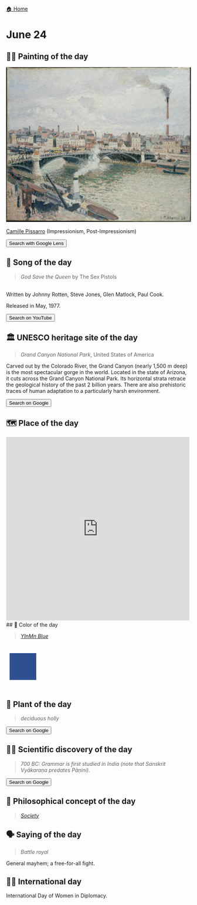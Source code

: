 
[🏠 Home](../../index.md)

# June 24

## 🧑‍🎨 Painting of the day

<img width="600" src="../img/Camille_Pissarro_1.jpg">

[Camille Pissarro](https://en.wikipedia.org/wiki/Camille_Pissarro) (Impressionism, Post-Impressionism)

<button class="btn btn-success"
onclick=" window.open('https://lens.google.com/uploadbyurl?url=https://iretes.github.io/one-a-day/data/img/Camille_Pissarro_1.jpg','_blank')">
Search with Google Lens
</button>

## 🎼 Song of the day

> *God Save the Queen*
by The Sex Pistols

<br />Written by Johnny Rotten, Steve Jones, Glen Matlock, Paul Cook.

Released in May, 1977.

<button class="btn btn-success"
onclick=" window.open('http://www.youtube.com/search?q=God Save the Queen by The Sex Pistols','_blank')">
Search on YouTube
</button>

## 🏛️ UNESCO heritage site of the day

> *Grand Canyon National Park*, United States of America

<p>Carved out by the Colorado River, the Grand Canyon (nearly 1,500 m deep) is the most spectacular gorge in the world. Located in the state of Arizona, it cuts across the Grand Canyon National Park. Its horizontal strata retrace the geological history of the past 2 billion years. There are also prehistoric traces of human adaptation to a particularly harsh environment.</p>

<button class="btn btn-success"
onclick=" window.open('http://www.google.com/search?q=Grand Canyon National Park','_blank')">
Search on Google
</button>

## 🗺️ Place of the day

<iframe
src="https://www.mapcrunch.com"
name="mapcrunch"
width="500"
height="500"
allowTransparency="true"
scrolling="no"
frameborder="0"
>
</iframe>
## 🎨 Color of the day

> *[YInMn Blue](https://en.wikipedia.org/wiki/YInMn_Blue)*

<div style="color:#2E5090; font-size: 100px;">&#9632;</div>

## 🌿 Plant of the day

> *deciduous holly*

<button class="btn btn-success"
onclick=" window.open('http://www.google.com/search?q=deciduous holly','_blank')">
Search on Google
</button>

## 🧑‍🔬 Scientific discovery of the day

> *700 BC: Grammar is first studied in India (note that Sanskrit Vyākaraṇa predates Pāṇini).*

<button class="btn btn-success"
onclick=" window.open('http://www.google.com/search?q=700 BC: Grammar is first studied in India (note that Sanskrit Vyākaraṇa predates Pāṇini).','_blank')"> 
Search on Google
</button>

## 💭 Philosophical concept of the day

> *[Society](https://en.wikipedia.org/wiki/Society)*

## 🗣️ Saying of the day

> *Battle royal*

General mayhem; a free-for-all fight.

## 🏳️‍🌈 International day

International Day of Women in Diplomacy.